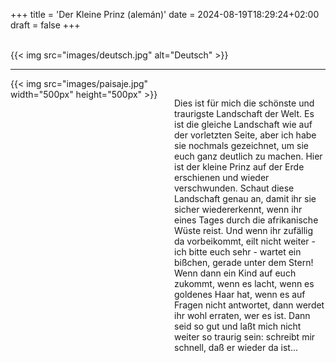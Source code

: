+++
title = 'Der Kleine Prinz (alemán)'
date = 2024-08-19T18:29:24+02:00
draft = false
+++

<br/>
{{< img src="images/deutsch.jpg" alt="Deutsch" >}}

--------------------------------------

<div style="display: flex; align-items: flex-start;">
  <div style="flex: 1; margin-right: 20px;">
    {{< img src="images/paisaje.jpg" width="500px" height="500px" >}}
  </div>
  <div style="flex: 1;">
<br/>

Dies ist für mich die schönste und traurigste Landschaft der Welt. Es ist die gleiche Landschaft wie auf der vorletzten Seite, aber ich habe sie nochmals gezeichnet, um sie euch ganz deutlich zu machen. Hier ist der kleine Prinz auf der Erde erschienen und wieder verschwunden. Schaut diese Landschaft genau an, damit ihr sie sicher wiedererkennt, wenn ihr eines Tages durch die afrikanische Wüste reist. Und wenn ihr zufällig da vorbeikommt, eilt nicht weiter - ich bitte euch sehr - wartet ein bißchen, gerade unter dem Stern! Wenn dann ein Kind auf euch zukommt, wenn es lacht, wenn es goldenes Haar hat, wenn es auf Fragen nicht antwortet, dann werdet ihr wohl erraten, wer es ist. Dann seid so gut und laßt mich nicht weiter so traurig sein: schreibt mir schnell, daß er wieder da ist...

 </div>
</div>